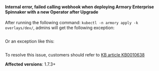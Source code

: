 #### Internal error, failed calling webhook when deploying Armory Enterprise Spinnaker with a new Operator after Upgrade

After running the following command: `kubectl -n armory apply -k overlays/dev/`, admins will get the following exception:

```Error from server (InternalError): error when creating "overlays/dev/": Internal error occurred: failed calling webhook "webhook-spinnakerservices-v1alpha2.spinnaker.armory.io": Post "https://spinnaker-operator.armory.svc:443/validate-spinnaker-armory-io-v1alpha2-spinnakerservice?timeout=10s": context deadline exceeded
``` 

Or an exception like this:

```Error from server (InternalError): error when creating "STDIN": Internal error occurred: failed calling webhook "webhook-spinnakerservices-v1alpha2.spinnaker.armory.io": Post "https://spinnaker-operator.armory-operator.svc:443/validate-spinnaker-armory-io-v1alpha2-spinnakerservice?timeout=10s": no endpoints available for service "spinnaker-operator"
```

To resolve this issue, customers should refer to [KB article KB0010638](https://support.armory.io/support?id=kb_article_view&sysparm_article=KB0010638)

**Affected versions**: 1.7.3+